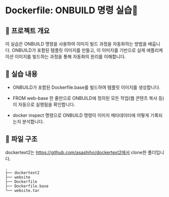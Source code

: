 # Dockerfile: ONBUILD 명령 실습📝
## 📖 프로젝트 개요
이 실습은 ONBUILD 명령을 사용하여 이미지 빌드 과정을 자동화하는 방법을 배웁니다. ONBUILD가 포함된 템플릿 이미지를 만들고, 이 이미지를 기반으로 실제 애플리케이션 이미지를 빌드하는 과정을 통해 자동화의 원리를 이해합니다.

## 🚀 실습 내용
+ ONBUILD가 포함된 Dockerfile.base를 빌드하여 템플릿 이미지를 생성합니다.

+ FROM web-base 한 줄만으로 ONBUILD에 정의된 모든 작업(웹 콘텐츠 복사 등)이 자동으로 실행됨을 확인합니다.

+ docker inspect 명령으로 ONBUILD 명령이 이미지 메타데이터에 어떻게 기록되는지 분석합니다.

## 📁 파일 구조
dockertext2는 https://github.com/asashiho/dockertext2에서 clone한 폴더입니다.
```
.
├── dockertext2
├── website
├── Dockerfile
├── Dockerfile.base
└── website.tar
```
